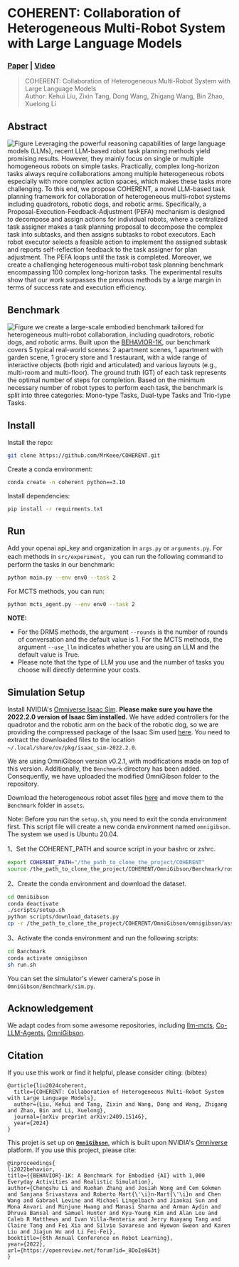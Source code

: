# COHERENT: Collaboration of Heterogeneous Multi-Robot System with Large Language Models

### [Paper](https://arxiv.org/abs/2409.15146) | [Video](https://youtu.be/dV1J-VXdEJA)

> COHERENT: Collaboration of Heterogeneous Multi-Robot System with Large Language Models <br />
> Author: Kehui Liu, Zixin Tang, Dong Wang, Zhigang Wang, Bin Zhao, Xuelong Li
>
<!-- <p align="center">
  <a href="">
    <img src="./media/xx.gif" alt="Logo" width="80%">
  </a>
</p> -->
## Abstract
![Figure](media/COHERENT.jpg)
Leveraging the powerful reasoning capabilities of large language models (LLMs), recent LLM-based robot task planning methods yield promising results. However, they mainly focus on single or multiple homogeneous robots on simple tasks. Practically, complex long-horizon tasks always require collaborations among multiple heterogeneous robots especially with more complex action spaces, which makes these tasks more challenging. To this end, we propose COHERENT, a novel LLM-based task planning framework for collaboration of heterogeneous multi-robot systems including quadrotors, robotic dogs, and robotic arms. Specifically, a Proposal-Execution-Feedback-Adjustment (PEFA) mechanism is designed to decompose and assign actions for individual robots, where a centralized task assigner makes a task planning proposal to decompose the complex task into subtasks, and then assigns subtasks to robot executors. Each robot executor selects a feasible action to implement the assigned subtask and reports self-reflection feedback to the task assigner for plan adjustment. The PEFA loops until the task is completed. Moreover, we create a challenging heterogeneous multi-robot task planning benchmark encompassing 100 complex long-horizon tasks. The experimental results show that our work surpasses the previous methods by a large margin in terms of success rate and execution efficiency.

## Benchmark
![Figure](media/benchmark.png) 
we create a large-scale embodied benchmark tailored for heterogeneous multi-robot collaboration, including quadrotors, robotic dogs, and robotic arms. Built upon the [BEHAVIOR-1K](https://behavior.stanford.edu/behavior-1k), our benchmark covers 5 typical real-world scenes: 2 apartment scenes, 1 apartment with garden scene, 1 grocery store and 1 restaurant, with a wide range of interactive objects (both rigid and articulated) and various layouts (e.g., multi-room and multi-floor). The ground truth (GT) of each task represents the optimal number of steps for completion. Based on the minimum necessary number of robot types to perform each task, the benchmark is split into three categories: Mono-type Tasks, Dual-type Tasks and Trio-type Tasks.

## Install
Install the repo:
```bash
git clone https://github.com/MrKeee/COHERENT.git
```
Create a conda environment:
```bash
conda create -n coherent python==3.10
```
Install dependencies:
```bash
pip install -r requirments.txt
```
## Run
Add your openai api_key and organization in `args.py` or `arguments.py`.
For each methods in `src/experiment`， you can run the following command to perform the tasks in our benchmark:
```bash
python main.py --env env0 --task 2
```
For MCTS methods, you can run:
```bash
python mcts_agent.py --env env0 --task 2
```

**NOTE:**
- For the DRMS methods, the argument `--rounds` is the number of rounds of conversation and the default value is 1. For the MCTS methods,  the argument `--use_llm` indicates whether you are using an LLM and the default value is True.
- Please note that the type of LLM you use and the number of tasks you choose will directly determine your costs.

## Simulation Setup
Install NVIDIA's [Omniverse Isaac Sim](https://docs.omniverse.nvidia.com/app_isaacsim/app_isaacsim/install_workstation.html). **Please make sure you have the 2022.2.0 version of Isaac Sim installed.** We have added controllers for the quadrotor and the robotic arm on the back of the robotic dog, so we are providing the compressed package of the Isaac Sim used [here](https://drive.google.com/file/d/1wmqztsn8vwgHB_fL4LMamfuiDY7nXrlT/view?usp=drive_link). You need to extract the downloaded files to the location ``~/.local/share/ov/pkg/isaac_sim-2022.2.0``.

We are using OmniGibson version v0.2.1, with modifications made on top of this version. Additionally, the ``Benchmark`` directory has been added. Consequently, we have uploaded the modified OmniGibson folder to the repository.

Download the heterogeneous robot asset files [here](https://drive.google.com/drive/folders/1CRX7mNndvNpty7dC37yHDOr25a0Xc-Ge?usp=drive_link) and move them to the `Benchmark` folder in `assets`.

Note: Before you run the `setup.sh`, you need to exit the conda environment first. This script file will create a new conda environment named `omnigibson`. The system we used is Ubuntu 20.04.

1、Set the COHERENT_PATH and source script in your bashrc or zshrc.
```bash
export COHERENT_PATH="/the_path_to_clone_the_project/COHERENT"
source /the_path_to_clone_the_project/COHERENT/OmniGibson/Benchmark/ros_hademo_ws/devel/setup.bash
```
2、Create the conda environment and download the dataset. 
```bash
cd OmniGibson
conda deactivate
./scripts/setup.sh 
python scripts/download_datasets.py
cp -r /the_path_to_clone_the_project/COHERENT/OmniGibson/omnigibson/assets/oven/insidq /the_path_to_clone_the_project/COHERENT/OmniGibson/omnigibson/data/og_dataset/objects/oven/
```
3、Activate the conda environment and run the following scripts:
```bash
cd Banchmark
conda activate omnigibson
sh run.sh
```
You can set the simulator's viewer camera's pose in `OmniGibson/Benchmark/sim.py`.

## Acknowledgement
We adapt codes from some awesome repositories, including [llm-mcts](https://github.com/1989Ryan/llm-mcts), [Co-LLM-Agents](https://github.com/1989Ryan/llm-mcts), [OmniGibson](https://github.com/StanfordVL/OmniGibson).

## Citation

If you use this work or find it helpful, please consider citing: (bibtex)
```
@article{liu2024coherent,
  title={COHERENT: Collaboration of Heterogeneous Multi-Robot System with Large Language Models},
  author={Liu, Kehui and Tang, Zixin and Wang, Dong and Wang, Zhigang and Zhao, Bin and Li, Xuelong},
  journal={arXiv preprint arXiv:2409.15146},
  year={2024}
}
```

This projet is set up on [**`OmniGibson`**](OmniGibson), which is built upon NVIDIA's [Omniverse](https://www.nvidia.com/en-us/omniverse/) platform. If you use this project, please cite:
```
@inproceedings{
li2022behavior,
title={{BEHAVIOR}-1K: A Benchmark for Embodied {AI} with 1,000 Everyday Activities and Realistic Simulation},
author={Chengshu Li and Ruohan Zhang and Josiah Wong and Cem Gokmen and Sanjana Srivastava and Roberto Mart{\'\i}n-Mart{\'\i}n and Chen Wang and Gabrael Levine and Michael Lingelbach and Jiankai Sun and Mona Anvari and Minjune Hwang and Manasi Sharma and Arman Aydin and Dhruva Bansal and Samuel Hunter and Kyu-Young Kim and Alan Lou and Caleb R Matthews and Ivan Villa-Renteria and Jerry Huayang Tang and Claire Tang and Fei Xia and Silvio Savarese and Hyowon Gweon and Karen Liu and Jiajun Wu and Li Fei-Fei},
booktitle={6th Annual Conference on Robot Learning},
year={2022},
url={https://openreview.net/forum?id=_8DoIe8G3t}
}
```
